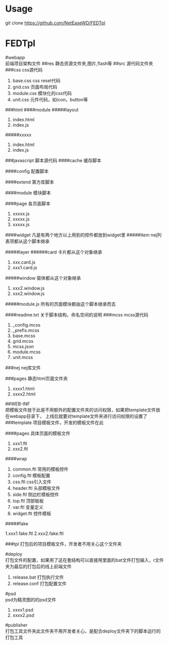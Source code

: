 Usage
======
git clone https://github.com/NetEaseWD/FEDTpl

FEDTpl
======
#webapp      
前端项目架构文件
##res
静态资源文件夹,图片,flash等
##src
源代码文件夹
###css
css源代码

1. base.css
css  reset代码
2. grid.css
页面布局代码
3. module.css
模块化的css代码
4. unit.css
元件代码，如icon，button等


###html
####module
#####layout
1. index.html
2. index.js

#####xxxxx
1. index.html
2. index.js

###javascript
脚本源代码
####cache
缓存脚本

####config
配置脚本

####extend
第方库脚本

####module
模块脚本

####page
各页面脚本

1. xxxxx.js
2. xxxxx.js
3. xxxxx.js

####widget
凡是有两个地方以上用到的控件都放到widget里
#####item
nej列表项都从这个脚本继承

#####layer
######card
卡片都从这个对象继承

1. xxx.card.js
2. xxx1.card.js

#####window
窗体都从这个对象继承

1. xxx2.window.js
2. xxx2.window.js

#####module.js
所有的页面模块都由这个脚本继承而去

####readme.txt
关于脚本结构，命名空间的说明
###mcss
mcss源代码

1. _config.mcss
2. _prefix.mcss
3. base.mcss
4. grid.mcss
5. mcss.json
6. module.mcss
7. unit.mcss

###nej
nej库文件


###pages 
静态html页面文件夹

1. xxxx1.html
2. xxxx2.html

##WEB-INF         
把模板文件放于此是不用额外的配置文件夹的访问权限，如果把template文件放在webapp目录下，                上线后就要对template文件夹进行访问权限的设置了
###template
项目模板文件，开发的模板文件在此

####pages
具体页面的模板文件

1. xxx1.ftl
2. xxx2.ftl

####wrap

1. common.ftl 常用的模板控件
2. config.ftl 模板配置
3. css.ftl    css引入文件
4. header.ftl 头部模板文件
5. side.ftl   侧边栏模板控件
6. top.ftl    顶部板板
7. var.ftl    变量定义
8. widget.ftl 控件模板

#####fake

1.xxx1.fake.ftl
2.xxx2.fake.ftl

###tpl
打包后的项目模板文件，开发者不用关心这个文件夹

#deploy		      
打包文件的配置，如果用了这在套结构可以直接用里面的bat文件打包输入，r文件夹为最后的打包后的线上前端文件

1. release.bat	打包执行文件
2. release.conf	   打包配置文件


#psd		        
psd为精灵图的的psd文件

1. xxxx1.psd
2. xxxx2.psd

#publisher       
打包工具文件夹此文件夹不用开发者关心，是配合deploy文件夹下的脚本运行的打包工具





